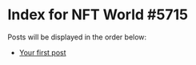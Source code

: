 # Index for NFT World #5715
Posts will be displayed in the order below:

- [Your first post](./001-first.md)

